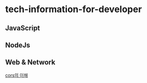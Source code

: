 # tech-information-for-developer

## JavaScript

## NodeJs

## Web & Network

[cors의 이해](https://github.com/david-Jeong95/tech-information-for-developer/blob/main/Web/Cors.md)
